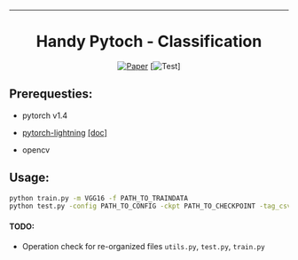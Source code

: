 ---   
<div align="center">    

# Handy Pytoch - **Classification**     

[![Paper](http://img.shields.io/badge/paper-arxiv.1001.2234-B31B1B.svg)](https://www.nature.com/articles/nature14539)
[![Test](https://img.shields.io/badge/<LSC-PSD-red?style=flat-square&logo=appveyor)]
  
</div>

## Prerequesties:
- pytorch v1.4

- [pytorch-lightning](https://github.com/PyTorchLightning/pytorch-lightning) [[doc]](https://pytorch-lightning.readthedocs.io/en/latest/)
- opencv

## Usage:
```bash
python train.py -m VGG16 -f PATH_TO_TRAINDATA
python test.py -config PATH_TO_CONFIG -ckpt PATH_TO_CHECKPOINT -tag_csv PATH_TO_TAGCSV -f PATH_TO_TESTDATA

```


#### TODO:
- Operation check for re-organized files `utils.py`, `test.py`, `train.py`



